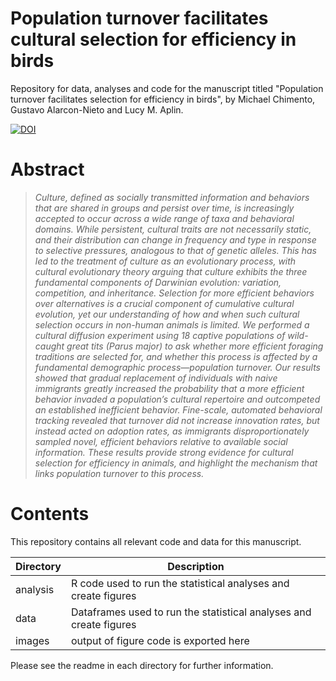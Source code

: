 # Population turnover facilitates cultural selection for efficiency in birds
Repository for data, analyses and code for the manuscript titled "Population turnover facilitates selection for efficiency in birds", by Michael Chimento, Gustavo Alarcon-Nieto and Lucy M. Aplin.

[![DOI](https://zenodo.org/badge/298310660.svg)](https://zenodo.org/badge/latestdoi/298310660)

# Abstract
>*Culture, defined as socially transmitted information and behaviors that are shared in groups and persist over time, is increasingly accepted to occur across a wide range of taxa and behavioral domains. While persistent, cultural traits are not necessarily static, and their distribution can change in frequency and type in response to selective pressures, analogous to that of genetic alleles. This has led to the treatment of culture as an evolutionary process, with cultural evolutionary theory arguing that culture exhibits the three fundamental components of Darwinian evolution: variation, competition, and inheritance. Selection for more efficient behaviors over alternatives is a crucial component of cumulative cultural evolution, yet our understanding of how and when such cultural selection occurs in non-human animals is limited. We performed a cultural diffusion experiment using 18 captive populations of wild-caught great tits (Parus major) to ask whether more efficient foraging traditions are selected for, and whether this process is affected by a fundamental demographic process—population turnover. Our results showed that gradual replacement of individuals with naive immigrants greatly increased the probability that a more efficient behavior invaded a population’s cultural repertoire and outcompeted an established inefficient behavior. Fine-scale, automated behavioral tracking revealed that turnover did not increase innovation rates, but instead acted on adoption rates, as immigrants disproportionately sampled novel, efficient behaviors relative to available social information. These results provide strong evidence for cultural selection for efficiency in animals, and highlight the mechanism that links population turnover to this process.*

# Contents
This repository contains all relevant code and data for this manuscript.

Directory  | Description
------------- | -------------
analysis | R code used to run the statistical analyses and create figures
data | Dataframes used to run the statistical analyses and create figures
images | output of figure code is exported here

Please see the readme in each directory for further information.
